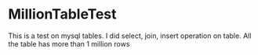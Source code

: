 # MillionTableTest
This is a test on mysql tables. I did select, join, insert operation on table. All the table has more than 1 million rows
